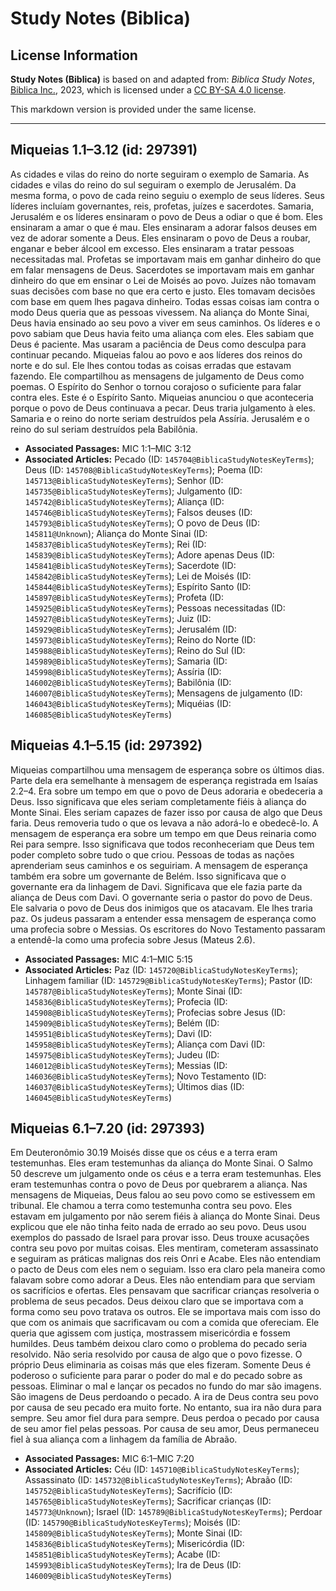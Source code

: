 # Study Notes (Biblica)

## License Information

**Study Notes (Biblica)** is based on and adapted from: _Biblica Study Notes_, [Biblica Inc.](https://www.biblica.com/), 2023, which is licensed under a [CC BY-SA 4.0 license](https://creativecommons.org/licenses/by-sa/4.0/legalcode.en).

This markdown version is provided under the same license.



--------------------------------

## Miqueias 1.1–3.12 (id: 297391)

As cidades e vilas do reino do norte seguiram o exemplo de Samaria. As cidades e vilas do reino do sul seguiram o exemplo de Jerusalém. Da mesma forma, o povo de cada reino seguiu o exemplo de seus líderes. Seus líderes incluíam governantes, reis, profetas, juízes e sacerdotes. Samaria, Jerusalém e os líderes ensinaram o povo de Deus a odiar o que é bom. Eles ensinaram a amar o que é mau. Eles ensinaram a adorar falsos deuses em vez de adorar somente a Deus. Eles ensinaram o povo de Deus a roubar, enganar e beber álcool em excesso. Eles ensinaram a tratar pessoas necessitadas mal. Profetas se importavam mais em ganhar dinheiro do que em falar mensagens de Deus. Sacerdotes se importavam mais em ganhar dinheiro do que em ensinar o Lei de Moisés ao povo. Juízes não tomavam suas decisões com base no que era certo e justo. Eles tomavam decisões com base em quem lhes pagava dinheiro. Todas essas coisas iam contra o modo Deus queria que as pessoas vivessem. Na aliança do Monte Sinai, Deus havia ensinado ao seu povo a viver em seus caminhos. Os líderes e o povo sabiam que Deus havia feito uma aliança com eles. Eles sabiam que Deus é paciente. Mas usaram a paciência de Deus como desculpa para continuar pecando. Miqueias falou ao povo e aos líderes dos reinos do norte e do sul. Ele lhes contou todas as coisas erradas que estavam fazendo. Ele compartilhou as mensagens de julgamento de Deus como poemas. O Espírito do Senhor o tornou corajoso o suficiente para falar contra eles. Este é o Espírito Santo. Miqueias anunciou o que aconteceria porque o povo de Deus continuava a pecar. Deus traria julgamento à eles. Samaria e o reino do norte seriam destruídos pela Assíria. Jerusalém e o reino do sul seriam destruídos pela Babilônia.

* **Associated Passages:** MIC 1:1–MIC 3:12
* **Associated Articles:** Pecado (ID: `145704@BiblicaStudyNotesKeyTerms`); Deus (ID: `145708@BiblicaStudyNotesKeyTerms`); Poema (ID: `145713@BiblicaStudyNotesKeyTerms`); Senhor (ID: `145735@BiblicaStudyNotesKeyTerms`); Julgamento (ID: `145742@BiblicaStudyNotesKeyTerms`); Aliança (ID: `145746@BiblicaStudyNotesKeyTerms`); Falsos deuses (ID: `145793@BiblicaStudyNotesKeyTerms`); O povo de Deus (ID: `145811@Unknown`); Aliança do Monte Sinai (ID: `145837@BiblicaStudyNotesKeyTerms`); Rei (ID: `145839@BiblicaStudyNotesKeyTerms`); Adore apenas Deus (ID: `145841@BiblicaStudyNotesKeyTerms`); Sacerdote (ID: `145842@BiblicaStudyNotesKeyTerms`); Lei de Moisés (ID: `145844@BiblicaStudyNotesKeyTerms`); Espírito Santo (ID: `145897@BiblicaStudyNotesKeyTerms`); Profeta (ID: `145925@BiblicaStudyNotesKeyTerms`); Pessoas necessitadas (ID: `145927@BiblicaStudyNotesKeyTerms`); Juiz (ID: `145929@BiblicaStudyNotesKeyTerms`); Jerusalém (ID: `145973@BiblicaStudyNotesKeyTerms`); Reino do Norte (ID: `145988@BiblicaStudyNotesKeyTerms`); Reino do Sul (ID: `145989@BiblicaStudyNotesKeyTerms`); Samaria (ID: `145998@BiblicaStudyNotesKeyTerms`); Assíria (ID: `146002@BiblicaStudyNotesKeyTerms`); Babilônia (ID: `146007@BiblicaStudyNotesKeyTerms`); Mensagens de julgamento (ID: `146043@BiblicaStudyNotesKeyTerms`); Miquéias (ID: `146085@BiblicaStudyNotesKeyTerms`)

## Miqueias 4.1–5.15 (id: 297392)

Miqueias compartilhou uma mensagem de esperança sobre os últimos dias. Parte dela era semelhante à mensagem de esperança registrada em Isaías 2\.2–4\. Era sobre um tempo em que o povo de Deus adoraria e obedeceria a Deus. Isso significava que eles seriam completamente fiéis à aliança do Monte Sinai. Eles seriam capazes de fazer isso por causa de algo que Deus faria. Deus removeria tudo o que os levava a não adorá\-lo e obedecê\-lo. A mensagem de esperança era sobre um tempo em que Deus reinaria como Rei para sempre. Isso significava que todos reconheceriam que Deus tem poder completo sobre tudo o que criou. Pessoas de todas as nações aprenderiam seus caminhos e os seguiriam. A mensagem de esperança também era sobre um governante de Belém. Isso significava que o governante era da linhagem de Davi. Significava que ele fazia parte da aliança de Deus com Davi. O governante seria o pastor do povo de Deus. Ele salvaria o povo de Deus dos inimigos que os atacavam. Ele lhes traria paz. Os judeus passaram a entender essa mensagem de esperança como uma profecia sobre o Messias. Os escritores do Novo Testamento passaram a entendê\-la como uma profecia sobre Jesus (Mateus 2\.6\).

* **Associated Passages:** MIC 4:1–MIC 5:15
* **Associated Articles:** Paz (ID: `145720@BiblicaStudyNotesKeyTerms`); Linhagem familiar (ID: `145729@BiblicaStudyNotesKeyTerms`); Pastor (ID: `145787@BiblicaStudyNotesKeyTerms`); Monte Sinai (ID: `145836@BiblicaStudyNotesKeyTerms`); Profecia (ID: `145908@BiblicaStudyNotesKeyTerms`); Profecias sobre Jesus (ID: `145909@BiblicaStudyNotesKeyTerms`); Belém (ID: `145951@BiblicaStudyNotesKeyTerms`); Davi (ID: `145958@BiblicaStudyNotesKeyTerms`); Aliança com Davi (ID: `145975@BiblicaStudyNotesKeyTerms`); Judeu (ID: `146012@BiblicaStudyNotesKeyTerms`); Messias (ID: `146036@BiblicaStudyNotesKeyTerms`); Novo Testamento (ID: `146037@BiblicaStudyNotesKeyTerms`); Últimos dias (ID: `146045@BiblicaStudyNotesKeyTerms`)

## Miqueias 6.1–7.20 (id: 297393)

Em Deuteronômio 30\.19 Moisés disse que os céus e a terra eram testemunhas. Eles eram testemunhas da aliança do Monte Sinai. O Salmo 50 descreve um julgamento onde os céus e a terra eram testemunhas. Eles eram testemunhas contra o povo de Deus por quebrarem a aliança. Nas mensagens de Miqueias, Deus falou ao seu povo como se estivessem em tribunal. Ele chamou a terra como testemunha contra seu povo. Eles estavam em julgamento por não serem fiéis à aliança do Monte Sinai. Deus explicou que ele não tinha feito nada de errado ao seu povo. Deus usou exemplos do passado de Israel para provar isso. Deus trouxe acusações contra seu povo por muitas coisas. Eles mentiram, cometeram assassinato e seguiram as práticas malignas dos reis Onri e Acabe. Eles não entendiam o pacto de Deus com eles nem o seguiam. Isso era claro pela maneira como falavam sobre como adorar a Deus. Eles não entendiam para que serviam os sacrifícios e ofertas. Eles pensavam que sacrificar crianças resolveria o problema de seus pecados. Deus deixou claro que se importava com a forma como seu povo tratava os outros. Ele se importava mais com isso do que com os animais que sacrificavam ou com a comida que ofereciam. Ele queria que agissem com justiça, mostrassem misericórdia e fossem humildes. Deus também deixou claro como o problema do pecado seria resolvido. Não seria resolvido por causa de algo que o povo fizesse. O próprio Deus eliminaria as coisas más que eles fizeram. Somente Deus é poderoso o suficiente para parar o poder do mal e do pecado sobre as pessoas. Eliminar o mal e lançar os pecados no fundo do mar são imagens. São imagens de Deus perdoando o pecado. A ira de Deus contra seu povo por causa de seu pecado era muito forte. No entanto, sua ira não dura para sempre. Seu amor fiel dura para sempre. Deus perdoa o pecado por causa de seu amor fiel pelas pessoas. Por causa de seu amor, Deus permaneceu fiel à sua aliança com a linhagem da família de Abraão.

* **Associated Passages:** MIC 6:1–MIC 7:20
* **Associated Articles:** Céu (ID: `145710@BiblicaStudyNotesKeyTerms`); Assassinato (ID: `145732@BiblicaStudyNotesKeyTerms`); Abraão (ID: `145752@BiblicaStudyNotesKeyTerms`); Sacrifício (ID: `145765@BiblicaStudyNotesKeyTerms`); Sacrificar crianças (ID: `145773@Unknown`); Israel (ID: `145789@BiblicaStudyNotesKeyTerms`); Perdoar (ID: `145790@BiblicaStudyNotesKeyTerms`); Moisés (ID: `145809@BiblicaStudyNotesKeyTerms`); Monte Sinai (ID: `145836@BiblicaStudyNotesKeyTerms`); Misericórdia (ID: `145851@BiblicaStudyNotesKeyTerms`); Acabe (ID: `145993@BiblicaStudyNotesKeyTerms`); Ira de Deus (ID: `146009@BiblicaStudyNotesKeyTerms`)

